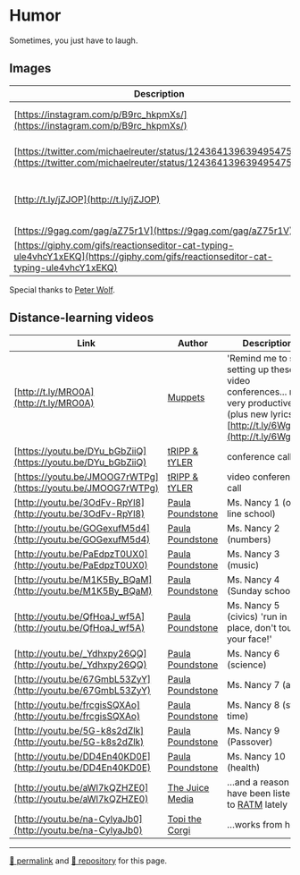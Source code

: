 # Humor

Sometimes, you just have to laugh.

## Images

| Description | Link |
| -- | -- |
| [https://instagram.com/p/B9rc_hkpmXs/](https://instagram.com/p/B9rc_hkpmXs/) | Sisyphus works from home |
| [https://twitter.com/michaelreuter/status/1243641396394954755/](https://twitter.com/michaelreuter/status/1243641396394954755) |  A proliferation of exponentiation |
| [http://t.ly/jZJOP](http://t.ly/jZJOP) | Zoom meeting: audio only v. with video |
| [https://9gag.com/gag/aZ75r1V](https://9gag.com/gag/aZ75r1V) | van Gogh |
| [https://giphy.com/gifs/reactionseditor-cat-typing-ule4vhcY1xEKQ](https://giphy.com/gifs/reactionseditor-cat-typing-ule4vhcY1xEKQ) | At the computer |

Special thanks to [Peter Wolf](https://www.facebook.com/peter.wolf.75839923).

## Distance-learning videos

| Link | Author | Description |
| -- | -- | -- |
| [http://t.ly/MRO0A](http://t.ly/MRO0A) | [Muppets](https://muppets.disney.com/) | 'Remind me to stop setting up these video conferences... not very productive' (plus new lyrics: [http://t.ly/6WgJB](http://t.ly/6WgJB)) |
| [https://youtu.be/DYu_bGbZiiQ](https://youtu.be/DYu_bGbZiiQ) | [tRIPP &amp; tYLER](https://www.youtube.com/channel/UC310aJFjr6Gn9mGZjMZ2VTQ) | conference call |
| [https://youtu.be/JMOOG7rWTPg](https://youtu.be/JMOOG7rWTPg) | [tRIPP &amp; tYLER](https://www.youtube.com/channel/UC310aJFjr6Gn9mGZjMZ2VTQ) | video conference call |
| [http://youtu.be/3OdFv-RpYl8](http://youtu.be/3OdFv-RpYl8) | [Paula Poundstone](https://paulapoundstone.com/) | Ms. Nancy 1 (on-line school) |
| [http://youtu.be/GOGexufM5d4](http://youtu.be/GOGexufM5d4) | [Paula Poundstone](https://paulapoundstone.com/) | Ms. Nancy 2 (numbers) |
| [http://youtu.be/PaEdpzT0UX0](http://youtu.be/PaEdpzT0UX0) | [Paula Poundstone](https://paulapoundstone.com/) | Ms. Nancy 3 (music) |
| [http://youtu.be/M1K5By_BQaM](http://youtu.be/M1K5By_BQaM) | [Paula Poundstone](https://paulapoundstone.com/) | Ms. Nancy 4 (Sunday school) |
| [http://youtu.be/QfHoaJ_wf5A](http://youtu.be/QfHoaJ_wf5A) | [Paula Poundstone](https://paulapoundstone.com/) | Ms. Nancy 5 (civics) 'run in place, don't touch your face!' |
| [http://youtu.be/_Ydhxpy26QQ](http://youtu.be/_Ydhxpy26QQ) | [Paula Poundstone](https://paulapoundstone.com/) | Ms. Nancy 6 (science) |
| [http://youtu.be/67GmbL53ZyY](http://youtu.be/67GmbL53ZyY) | [Paula Poundstone](https://paulapoundstone.com/) | Ms. Nancy 7 (art) |
| [http://youtu.be/frcgisSQXAo](http://youtu.be/frcgisSQXAo) | [Paula Poundstone](https://paulapoundstone.com/) | Ms. Nancy 8 (story time) |
| [http://youtu.be/5G-k8s2dZlk](http://youtu.be/5G-k8s2dZlk) | [Paula Poundstone](https://paulapoundstone.com/) | Ms. Nancy 9 (Passover) |
| [http://youtu.be/DD4En40KD0E](http://youtu.be/DD4En40KD0E) | [Paula Poundstone](https://paulapoundstone.com/) | Ms. Nancy 10 (health) |
| [http://youtu.be/aWl7kQZHZE0](http://youtu.be/aWl7kQZHZE0) | [The Juice Media](https://youtube.com/user/thejuicemedia) | &hellip;and a reason I have been listening to [RATM](https://www.youtube.com/watch?v=4FCRuE_gGkE&list=PLFglrP4IEffHfAHw0WITGCnhAa9MVYI24) lately |
| [http://youtu.be/na-CylyaJb0](http://youtu.be/na-CylyaJb0) | [Topi the Corgi](https://youtube.com/channel/UC62zoJ8N9JdSnFDbcKjOUDA) | &hellip;works from home |

<hr>

[&#128279; permalink](https://psb-david-petty.github.io/school-closure/humor.html) and [&#128297; repository](https://github.com/psb-david-petty/school-closure/blob/master/humor.md) for this page.

